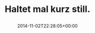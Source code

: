 ---
retweeted: false
source: <a href="http://mvilla.it/fenix" rel="nofollow">Fenix for Android</a>
entities:
  user_mentions: []
  urls: []
  symbols: []
  media:
  - expanded_url: https://twitter.com/bascht/status/529037253881118720/photo/1
    indices:
    - '23'
    - '45'
    url: http://t.co/OcrAfZkln2
    media_url: http://pbs.twimg.com/media/B1eElEKIQAEtpPf.jpg
    id_str: '529037253545574401'
    id: '529037253545574401'
    media_url_https: https://pbs.twimg.com/media/B1eElEKIQAEtpPf.jpg
    sizes:
      small:
        w: '680'
        h: '191'
        resize: fit
      medium:
        w: '1080'
        h: '304'
        resize: fit
      thumb:
        w: '150'
        h: '150'
        resize: crop
      large:
        w: '1080'
        h: '304'
        resize: fit
    type: photo
    display_url: pic.twitter.com/OcrAfZkln2
  hashtags: []
display_text_range:
- '0'
- '45'
favorite_count: '5'
id_str: '529037253881118720'
truncated: false
retweet_count: '0'
id: '529037253881118720'
possibly_sensitive: false
created_at: Sun Nov 02 22:28:05 +0000 2014
favorited: false
full_text: Haltet mal kurz still.
lang: de
extended_entities:
  media:
  - expanded_url: https://twitter.com/bascht/status/529037253881118720/photo/1
    indices:
    - '23'
    - '45'
    url: http://t.co/OcrAfZkln2
    media_url: http://pbs.twimg.com/media/B1eElEKIQAEtpPf.jpg
    id_str: '529037253545574401'
    id: '529037253545574401'
    media_url_https: https://pbs.twimg.com/media/B1eElEKIQAEtpPf.jpg
    sizes:
      small:
        w: '680'
        h: '191'
        resize: fit
      medium:
        w: '1080'
        h: '304'
        resize: fit
      thumb:
        w: '150'
        h: '150'
        resize: crop
      large:
        w: '1080'
        h: '304'
        resize: fit
    type: photo
    display_url: pic.twitter.com/OcrAfZkln2
tags:
- pesos/twitter
date: '2014-11-02T22:28:05+00:00'
src: https://twitter.com/bascht/status/529037253881118720
original_url: https://twitter.com/bascht/status/529037253881118720
type: twitter_tweet
media_url: https://img.bascht.com/twitter/pbs.twimg.com/media/B1eElEKIQAEtpPf.jpg
text: Haltet mal kurz still.
title: 'Haltet mal kurz still.

  '

---